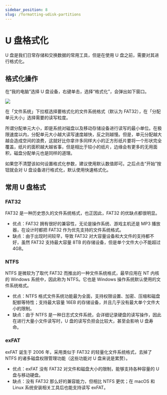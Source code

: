 ```yaml
---
sidebar_position: 8
slug: /formatting-udisk-partitions
---
```


# U 盘格式化



U 盘是我们日常存储和交换数据的常用工具，但是在使用 U 盘之前，需要对其进行格式化。



## 格式化操作

在“我的电脑”选择 U 盘设备，右键单击，选择“格式化”，会弹出如下窗口。

![](https://static.getiot.tech/formatting-udisk-partition2.png#center)

在「文件系统」下拉框选择要格式化的文件系统格式（默认为 FAT32），在「分配单元大小」选择需要的读写粒度。

所谓分配单元大小，即是系统对磁盘以及移动存储设备进行读写的最小单位。在极限速度以内，分配单元大小越大读写速度越快，反之则越慢。但是，单元分配越大越会造成空间的浪费，这就好比你拿许多同样大小的正方形纸片要将一个形状完全覆盖，纸片的面积越大越省事，但是相比于较小的纸片，边缘会有更多的无用面积，磁盘分配单元也是同样的道理。

如果您不清楚该如何设置格式化参数，建议使用默认数值即可。之后点击“开始”按钮就会对 U 盘设备进行格式化，默认使用快速格式化。



## 常用 U 盘格式

### FAT32

FAT32 是一种历史悠久的文件系统格式，也正因此，FAT32 的优缺点都很明显。

- 优点：FAT32 拥有很好的兼容性，无论是操作系统、游戏主机还是 MP3 播放器，在设计时都把 FAT32 作为优先支持的文件系统格式。
- 缺点：由于出现时间较早，导致 FAT32 对大容量设备和大文件的支持都不好，虽然 FAT32 支持最大容量 8TB 的存储设备，但是单个文件大小不能超过 4GB。



### NTFS 

NTFS 是微软为了取代 FAT32 而推出的一种文件系统格式，最早应用在 NT 内核的 Windows 系统中，因此称为 NTFS。它也是 Windows 操作系统默认使用的文件系统格式。

- 优点：NTFS 格式文件系统功能最为全面，支持权限设置、加密、压缩和磁盘配额等特性；支持最大容量 16EB 的存储设备，并且几乎没有最大单个文件大小的限制。
- 缺点：由于 NTFS 是一种日志式文件系统，会详细记录硬盘的读写操作，因此在进行大量小文件读写时，U 盘的读写负担会比较大，甚至会影响 U 盘寿命。



### exFAT

exFAT 诞生于 2006 年，采用类似于 FAT32 的轻量化文件系统格式，去掉了 NTFS 的诸多磁盘权限管理功能（这些功能对 U 盘来说是累赘）。

- 优点：exFAT 没有 FAT32 对文件和磁盘大小的限制，能够支持各种容量的 U 盘与移动硬盘。
- 缺点：没有 FAT32 那么好的兼容能力，但相比 NTFS 更优；在 macOS 和 Linux 系统安装相关工具后也能支持读写 exFAT。


